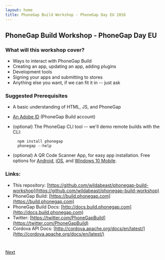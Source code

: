 ```yaml
---
layout: home
title: PhoneGap Build Workshop - PhoneGap Day EU 2016
---
```


## PhoneGap Build Workshop - PhoneGap Day EU

### What will this workshop cover?

- Ways to interact with PhoneGap Build
- Creating an app, updating an app, adding plugins
- Development tools
- Signing your apps and submitting to stores
- Anything else you want, if we can fit it in -- just ask

### Suggested Prerequisites

- A basic understanding of HTML, JS, and PhoneGap
- [An Adobe ID](https://build.phonegap.com/people/sign_in) (PhoneGap Build account)
- (optional) The PhoneGap CLI tool -- we'll demo remote builds with the CLI:
        
        npm install phonegap
        phonegap --help

- (optional) A QR Code Scanner App, for easy app installation. Free options for [Android](https://play.google.com/store/apps/details?id=com.gamma.scan&hl=en), [iOS](https://itunes.apple.com/us/app/quick-scan-qr-code-reader/id483336864?mt=8), and [Windows 10 Mobile](https://www.microsoft.com/en-ca/store/apps/qr-scanner-rs/9nblggh08m95).



### Links:

  - This repository: [https://github.com/wildabeast/phonegap-build-workshop](https://github.com/wildabeast/phonegap-build-workshop)
  - PhoneGap Build: [https://build.phonegap.com](https://build.phonegap.com)
  - PhoneGap Build Docs: [http://docs.build.phonegap.com](http://docs.build.phonegap.com)
  - Twitter: [https://twitter.com/PhoneGapBuild](https://twitter.com/PhoneGapBuild)
  - Cordova API Docs: [http://cordova.apache.org/docs/en/latest/](http://cordova.apache.org/docs/en/latest/)


<div class="row" style="margin-top:40px;">
<div class="col-sm-12">
<a href="1-ways-to-interact-with-build.html" class="btn btn-default pull-right">Next <i class="glyphicon
glyphicon-chevron-right"></i></a>
</div>
</div>